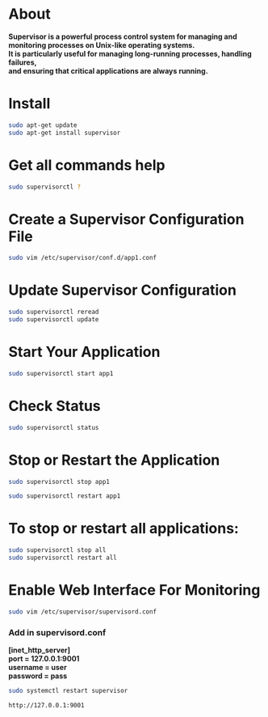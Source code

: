 # About
<b>
Supervisor is a powerful process control system for managing and monitoring processes on Unix-like operating systems.<br> It is particularly useful for managing long-running processes, handling failures, <br>and ensuring that critical applications are always running.
</b>

# Install
```sh
sudo apt-get update
sudo apt-get install supervisor
```
# Get all commands help
```sh
sudo supervisorctl ?
```

# Create a Supervisor Configuration File
```sh
sudo vim /etc/supervisor/conf.d/app1.conf
```

# Update Supervisor Configuration
```sh
sudo supervisorctl reread
sudo supervisorctl update
```

# Start Your Application
```sh
sudo supervisorctl start app1
```

# Check Status
```sh
sudo supervisorctl status
```

# Stop or Restart the Application
```sh
sudo supervisorctl stop app1
```
```sh
sudo supervisorctl restart app1
```

# To stop or restart all applications:
```sh
sudo supervisorctl stop all
sudo supervisorctl restart all
```

# Enable Web Interface For Monitoring

```sh
sudo vim /etc/supervisor/supervisord.conf
```

### Add in supervisord.conf
<b>
[inet_http_server]<br>
port = 127.0.0.1:9001<br>
username = user<br>
password = pass<br>
</b>

```sh
sudo systemctl restart supervisor
```

```sh
http://127.0.0.1:9001
```
